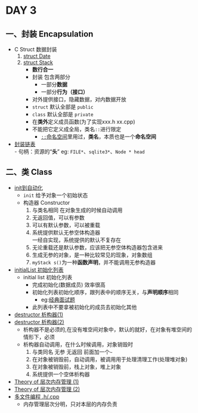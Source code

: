 # DAY 3  
## 一、封装 Encapsulation  
- C Struct 数据封装
    1. [struct Date]()  
    2. [struct Stack]()  
        - **数行合一**
        - 封装 包含两部分 
            - 一部分**数据** 
            - 一部分**行为（接口）**
        - 对外提供接口，隐藏数据，对内数据开放
        - `struct` 默认全部是 `public`
        - `class`  默认全部是 `private`  
        - 在**类外**定义成员函数(为了实现xxx.h xx.cpp)
        - 不能把它定义成全局，类名`::`进行限定
            - [`::`命名空间]()里用过，**类名**，本质也是一个**命名空间**
- [封装链表]()  
        - 句柄：资源的“**头**” eg: `FILE*`、`sqlite3*`、`Node * head`  
## 二、类 Class  
- [init到自动化]()  
    - `init` 给予对象一个初始状态  
    - 构造器 Constructor  
        1. 与类名相同 在对象生成的时候自动调用
        2. 无返回值，可以有参数
        3. 可以有默认参数，可以被重载
        4. 系统提供默认无参空体构造器  
        一经自实现，系统提供的默认不复存在  
        5. 无论重载还是默认参数，应该把无参空体构造器包含进来
        6.  生成无参的对象，是一种比较常见的现象，对象数组  
        7.   `myStack s()`为一种**函数声明**，并不能调用无参构造器  
- [initialList 初始化列表]()  
    - initial list 初始化列表 
        - 完成初始化(数据成员) 效率很高
        - 初始化列表初始化顺序，跟列表中的顺序无关，与**声明顺序**相同  
            - eg:[经典面试题]()
        - 此列表中不要拿被初始化的成员去初始化其他  
- [destructor 析构器(1)]()  
- [destructor 析构器(2)]()  
    - 析构器不是必须的,在没有堆空间对象中，默认的就好，在对象有堆空间的情形下，必须
    - 析构器自动调用，在什么时候调用，对象销毁时
        1. 与类同名 无参 无返回 前面加一个`~`
        2. 在对象被销毁前，自动调用，被调用用于处理清理工作(处理堆对象)
        3. 在对象被销毁前，栈上对象，堆上对象
        4. 系统提供一个空体析构器  
- [Theory of 层次内存管理 (1)]()  
- [Theory of 层次内存管理 (2)]()  
- [多文件编程 .h/.cpp]()  
    - 内存管理层次分明，只对本层的内存负责  



    


